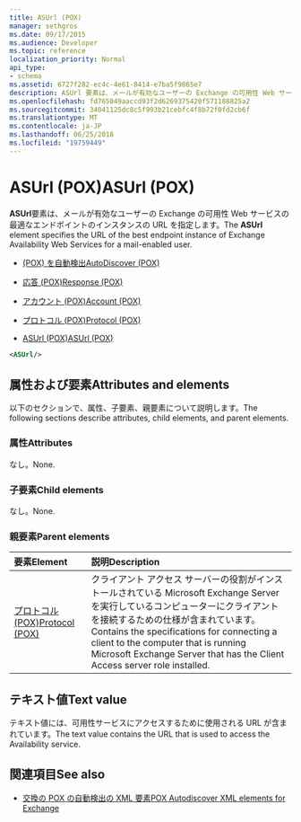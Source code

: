 ```yaml
---
title: ASUrl (POX)
manager: sethgros
ms.date: 09/17/2015
ms.audience: Developer
ms.topic: reference
localization_priority: Normal
api_type:
- schema
ms.assetid: 6727f282-ec4c-4e61-8414-e7ba5f9865e7
description: ASUrl 要素は、メールが有効なユーザーの Exchange の可用性 Web サービスの最適なエンドポイントのインスタンスの URL を指定します。
ms.openlocfilehash: fd765049aaccd93f2d6269375420f571108825a2
ms.sourcegitcommit: 34041125dc8c5f993b21cebfc4f8b72f0fd2cb6f
ms.translationtype: MT
ms.contentlocale: ja-JP
ms.lasthandoff: 06/25/2018
ms.locfileid: "19759449"
---
```

# <a name="asurl-pox"></a><span data-ttu-id="92495-103">ASUrl (POX)</span><span class="sxs-lookup"><span data-stu-id="92495-103">ASUrl (POX)</span></span>

<span data-ttu-id="92495-104">**ASUrl**要素は、メールが有効なユーザーの Exchange の可用性 Web サービスの最適なエンドポイントのインスタンスの URL を指定します。</span><span class="sxs-lookup"><span data-stu-id="92495-104">The **ASUrl** element specifies the URL of the best endpoint instance of Exchange Availability Web Services for a mail-enabled user.</span></span> 
  
- [<span data-ttu-id="92495-105">(POX) を自動検出</span><span class="sxs-lookup"><span data-stu-id="92495-105">AutoDiscover (POX)</span></span>](autodiscover-pox.md)
  
- [<span data-ttu-id="92495-106">応答 (POX)</span><span class="sxs-lookup"><span data-stu-id="92495-106">Response (POX)</span></span>](response-pox.md)
  
- [<span data-ttu-id="92495-107">アカウント (POX)</span><span class="sxs-lookup"><span data-stu-id="92495-107">Account (POX)</span></span>](account-pox.md)
  
- [<span data-ttu-id="92495-108">プロトコル (POX)</span><span class="sxs-lookup"><span data-stu-id="92495-108">Protocol (POX)</span></span>](protocol-pox.md)
  
- [<span data-ttu-id="92495-109">ASUrl (POX)</span><span class="sxs-lookup"><span data-stu-id="92495-109">ASUrl (POX)</span></span>](asurl-pox.md)
  
```xml
<ASUrl/>
```

## <a name="attributes-and-elements"></a><span data-ttu-id="92495-110">属性および要素</span><span class="sxs-lookup"><span data-stu-id="92495-110">Attributes and elements</span></span>

<span data-ttu-id="92495-111">以下のセクションで、属性、子要素、親要素について説明します。</span><span class="sxs-lookup"><span data-stu-id="92495-111">The following sections describe attributes, child elements, and parent elements.</span></span>
  
### <a name="attributes"></a><span data-ttu-id="92495-112">属性</span><span class="sxs-lookup"><span data-stu-id="92495-112">Attributes</span></span>

<span data-ttu-id="92495-113">なし。</span><span class="sxs-lookup"><span data-stu-id="92495-113">None.</span></span>
  
### <a name="child-elements"></a><span data-ttu-id="92495-114">子要素</span><span class="sxs-lookup"><span data-stu-id="92495-114">Child elements</span></span>

<span data-ttu-id="92495-115">なし。</span><span class="sxs-lookup"><span data-stu-id="92495-115">None.</span></span>
  
### <a name="parent-elements"></a><span data-ttu-id="92495-116">親要素</span><span class="sxs-lookup"><span data-stu-id="92495-116">Parent elements</span></span>

|<span data-ttu-id="92495-117">**要素**</span><span class="sxs-lookup"><span data-stu-id="92495-117">**Element**</span></span>|<span data-ttu-id="92495-118">**説明**</span><span class="sxs-lookup"><span data-stu-id="92495-118">**Description**</span></span>|
|:-----|:-----|
|[<span data-ttu-id="92495-119">プロトコル (POX)</span><span class="sxs-lookup"><span data-stu-id="92495-119">Protocol (POX)</span></span>](protocol-pox.md) <br/> |<span data-ttu-id="92495-120">クライアント アクセス サーバーの役割がインストールされている Microsoft Exchange Server を実行しているコンピューターにクライアントを接続するための仕様が含まれています。</span><span class="sxs-lookup"><span data-stu-id="92495-120">Contains the specifications for connecting a client to the computer that is running Microsoft Exchange Server that has the Client Access server role installed.</span></span>  <br/> |
   
## <a name="text-value"></a><span data-ttu-id="92495-121">テキスト値</span><span class="sxs-lookup"><span data-stu-id="92495-121">Text value</span></span>

<span data-ttu-id="92495-122">テキスト値には、可用性サービスにアクセスするために使用される URL が含まれています。</span><span class="sxs-lookup"><span data-stu-id="92495-122">The text value contains the URL that is used to access the Availability service.</span></span>
  
## <a name="see-also"></a><span data-ttu-id="92495-123">関連項目</span><span class="sxs-lookup"><span data-stu-id="92495-123">See also</span></span>

- [<span data-ttu-id="92495-124">交換の POX の自動検出の XML 要素</span><span class="sxs-lookup"><span data-stu-id="92495-124">POX Autodiscover XML elements for Exchange</span></span>](pox-autodiscover-xml-elements-for-exchange.md)

